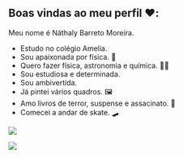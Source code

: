 ## Boas vindas ao meu perfil ❤️:

Meu nome é Náthaly Barreto Moreira.

- Estudo no colégio Amelia.
- Sou apaixonada por física. 🎇
- Quero fazer física, astronomia e química. 👨‍🎓
- Sou estudiosa e determinada.
- Sou ambivertida.
- Já pintei vários quadros. 🖼️
- Amo livros de terror, suspense e assacinato. 📖
- Comecei a andar de skate. 🛹

![](https://tenor.com/blAAs.gif)

![](https://tenor.com/tmLlitJ8Rac.gif)
